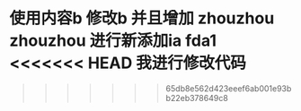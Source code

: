 使用内容b
修改b
并且增加
zhouzhou
zhouzhou
进行新添加ia fda1
<<<<<<< HEAD
我进行修改代码
=======
>>>>>>> 65db8e562d423eeef6ab001e93bb22eb378649c8
